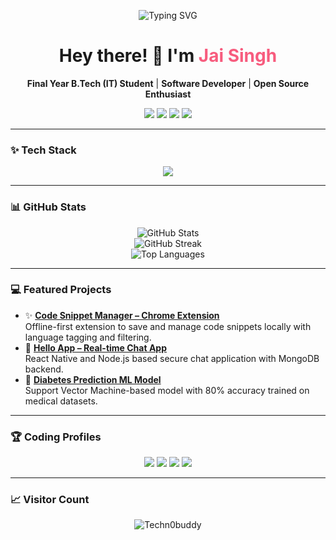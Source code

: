 <p align="center">
  <img src="https://readme-typing-svg.demolab.com?font=Fira+Code&size=28&pause=1000&color=F75C7E&center=true&vCenter=true&width=500&lines=Hi+I'm+Jai+Singh;Software+Developer;DSA+Enthusiast;Always+Learning+New+Tech" alt="Typing SVG" />
</p>

<h1 align="center">Hey there! 👋 I'm <span style="color:#f75c7e">Jai Singh</span></h1>
<p align="center">
  <strong>Final Year B.Tech (IT) Student</strong> | <strong>Software Developer</strong> | <strong>Open Source Enthusiast</strong>
</p>
<p align="center">
  <a href="mailto:jaisingh8854@gmail.com"><img src="https://img.shields.io/badge/-Email-%23D14836?style=for-the-badge&logo=gmail&logoColor=white" /></a>
  <a href="https://www.linkedin.com/in/jai-singh-73360a265/"><img src="https://img.shields.io/badge/-LinkedIn-%230077B5?style=for-the-badge&logo=linkedin&logoColor=white" /></a>
  <a href="https://github.com/Techn0buddy"><img src="https://img.shields.io/badge/-GitHub-181717?style=for-the-badge&logo=github&logoColor=white" /></a>
  <a href="https://jaisingh-portfolio-website.vercel.app/"><img src="https://img.shields.io/badge/-Portfolio-%23ff5e57?style=for-the-badge&logo=vercel&logoColor=white" /></a>
</p>

---

### ✨ Tech Stack
<p align="center">
  <img src="https://skillicons.dev/icons?i=cpp,python,js,html,css,react,nodejs,express,mongodb,mysql,git,vscode" />
</p>

---

### 📊 GitHub Stats
<div align="center">
  <img src="https://github-readme-stats.vercel.app/api?username=Techn0buddy&show_icons=true&theme=radical" alt="GitHub Stats" />
  <br />
  <img src="https://github-readme-streak-stats.herokuapp.com/?user=Techn0buddy&theme=radical" alt="GitHub Streak" />
  <br />
  <img src="https://github-readme-stats.vercel.app/api/top-langs/?username=Techn0buddy&layout=compact&theme=radical" alt="Top Languages" />
</div>

---

### 💻 Featured Projects
- ✨ **[Code Snippet Manager – Chrome Extension](https://github.com/Techn0buddy/code-snippet-manager)**  
  Offline-first extension to save and manage code snippets locally with language tagging and filtering.
- 🤖 **[Hello App – Real-time Chat App](https://github.com/Techn0buddy/helloApp)**  
  React Native and Node.js based secure chat application with MongoDB backend.
- 🧠 **[Diabetes Prediction ML Model](https://colab.research.google.com/drive/1SFqmNJd77oIjJfnJaOsZsFJH4VlQJM52)**  
  Support Vector Machine-based model with 80% accuracy trained on medical datasets.

---

### 🏆 Coding Profiles
<p align="center">
  <a href="https://leetcode.com/u/jaisingh8854/"><img src="https://img.shields.io/badge/LeetCode-500%2B_Problems-orange?style=for-the-badge&logo=leetcode&logoColor=white" /></a>
  <a href="https://auth.geeksforgeeks.org/user/jaisingh8854"><img src="https://img.shields.io/badge/GFG-800%2B_Problems-brightgreen?style=for-the-badge&logo=geeksforgeeks&logoColor=white" /></a>
  <a href="https://www.codechef.com/users/technobuddy"><img src="https://img.shields.io/badge/CodeChef-1500%2B_Rating-brown?style=for-the-badge&logo=codechef&logoColor=white" /></a>
  <a href="https://codeforces.com/profile/jai_singh"><img src="https://img.shields.io/badge/Codeforces-1100%2B_Rating-blue?style=for-the-badge&logo=codeforces&logoColor=white" /></a>
</p>

---

### 📈 Visitor Count
<p align="center">
  <img src="https://komarev.com/ghpvc/?username=Techn0buddy&label=Profile+Views&color=0e75b6&style=flat" alt="Techn0buddy" />
</p>
